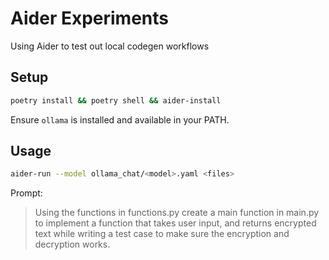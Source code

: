 # Aider Experiments

Using Aider to test out local codegen workflows

## Setup

```bash
poetry install && poetry shell && aider-install
```

Ensure `ollama` is installed and available in your PATH.

## Usage

```bash
aider-run --model ollama_chat/<model>.yaml <files>
```

Prompt:

> Using the functions in functions.py create a main function in main.py to implement a function that takes user input, and returns encrypted text while writing a test case to make sure the encryption and decryption works.
